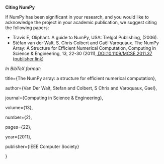 **Citing NumPy**

If NumPy has been significant in your research, and you would like to acknowledge the project in your academic publication, we suggest citing the following papers:



*   Travis E, Oliphant. A guide to NumPy, USA: Trelgol Publishing, (2006).
*   Stéfan van der Walt, S. Chris Colbert and Gaël Varoquaux. The NumPy Array: A Structure for Efficient Numerical Computation, Computing in Science & Engineering, 13, 22-30 (2011),[ DOI:10.1109/MCSE.2011.37](http://dx.doi.org/10.1109/MCSE.2011.37) ([publisher link](http://scitation.aip.org/content/aip/journal/cise/13/2/10.1109/MCSE.2011.37))

_In BibTeX format:_

 title={The NumPy array: a structure for efficient numerical computation},

  author={Van Der Walt, Stefan and Colbert, S Chris and Varoquaux, Gael},

  journal={Computing in Science \& Engineering},

  volume={13},

  number={2},

  pages={22},

  year={2011},

  publisher={IEEE Computer Society}

}

